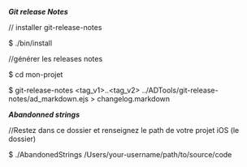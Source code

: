***Git release Notes***

// installer git-release-notes

$ ./bin/install

//générer les releases notes

$ cd mon-projet

$ git-release-notes <tag_v1>..<tag_v2> ../ADTools/git-release-notes/ad_markdown.ejs > changelog.markdown

***Abandonned strings***

//Restez dans ce dossier et renseignez le path de votre projet iOS (le dossier)

$ ./AbandonedStrings /Users/your-username/path/to/source/code